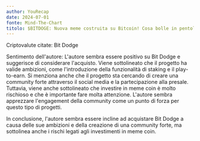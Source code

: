 ```yaml
---
author: YouRecap
date: 2024-07-01
fonte: Mind-The-Chart 
titolo: $BITDOGE: Nuova meme costruita su Bitcoin! Cosa bolle in pentola?
---
```


Criptovalute citate: Bit Dodge

Sentimento dell'autore: L'autore sembra essere positivo su Bit Dodge e suggerisce di considerare l'acquisto. Viene sottolineato che il progetto ha valide ambizioni, come l'introduzione della funzionalità di staking e il play-to-earn. Si menziona anche che il progetto sta cercando di creare una community forte attraverso il social media e la partecipazione alla presale. Tuttavia, viene anche sottolineato che investire in meme coin è molto rischioso e che è importante fare molta attenzione. L'autore sembra apprezzare l'engagement della community come un punto di forza per questo tipo di progetti.

In conclusione, l'autore sembra essere incline ad acquistare Bit Dodge a causa delle sue ambizioni e della creazione di una community forte, ma sottolinea anche i rischi legati agli investimenti in meme coin.

